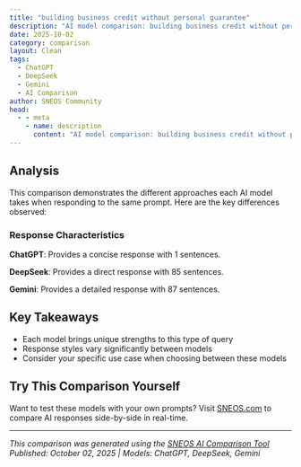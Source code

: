 ```yaml
---
title: "building business credit without personal guarantee"
description: "AI model comparison: building business credit without personal guarantee..."
date: 2025-10-02
category: comparison
layout: Clean
tags:
  - ChatGPT
  - DeepSeek
  - Gemini
  - AI Comparison
author: SNEOS Community
head:
  - - meta
    - name: description
      content: "AI model comparison: building business credit without personal guarantee..."
---
```


<ChatComparison
  title="building business credit without personal guarantee"
  prompt="building business credit without personal guarantee"
  :responses='{
    "ChatGPT": "Building business credit without a personal guarantee can be challenging, but it is possible with the right approach. Here are some steps to help you establish business credit independently of your personal credit:\n\n1. **Incorporate Your Business**:\n   - Choose a business structure that is separate from your personal finances, such as an LLC (Limited Liability Company) or a corporation. This legal separation is essential for building business credit.\n\n2. **Obtain an EIN**: \n   - Get an Employer Identification Number (EIN) from the IRS. This number acts like a Social Security number for your business and is essential for opening a business bank account and applying for business credit.\n\n3. **Open a Business Bank Account**: \n   - Open a dedicated business bank account in the name of your registered business. Make sure to keep your personal and business finances separate.\n\n4. **Establish a Business Phone Number and Address**:\n   - Get a dedicated business phone number (preferably a landline) and use a physical business address (not a home address) to help establish legitimacy. Consider using a virtual office or a coworking space if needed.\n\n5. **Register with Business Credit Bureaus**:\n   - Sign up with credit reporting agencies like Dun & Bradstreet, Experian Business, and Equifax Business. Start by obtaining a D-U-N-S Number from Dun & Bradstreet, which is often necessary to establish a business credit profile.\n\n6. **Set Up Trade Credit**: \n   - Establish relationships with vendors and suppliers that offer credit terms without requiring personal guarantees. Look for companies that report to business credit bureaus. Examples include office supply stores, shipping services, and wholesale vendors.\n\n7. **Make Timely Payments**:\n   - Pay your vendors and creditors on time or even early. Your payment history is a critical factor in building a positive credit profile.\n\n8. **Use Business Credit Cards Strategically**:\n   - Acquire a business credit card that does not require a personal guarantee. Some financial institutions, particularly community banks or credit unions, may offer business credit cards under such terms. Use the card responsibly to build your credit.\n\n9. **Build Positive Credit History**:\n   - Maintain an active business credit profile by consistently using credit and paying off balances. The more positive information you have, the better your business credit score will become.\n\n10. **Monitor Your Business Credit Reports**:\n    - Regularly check your business credit reports to ensure that all information is accurate and to understand how your actions affect your credit standing. Dispute any inaccuracies you find.\n\n11. **Limit New Credit Requests**: \n    - Avoid applying for too much credit in a short period, as this can hurt your credit score. Space out applications for new credit.\n\n12. **Grow Your Business Revenue**: \n    - A healthy revenue stream can help you qualify for credit based solely on your business’s financial performance.\n\nBuilding business credit without a personal guarantee takes time and patience, but by following these steps and being diligent, you can create a strong credit profile for your business.",
    "DeepSeek": "Of course. Building business credit without a personal guarantee (PG) is a fundamental goal for any serious business owner. It separates your personal finances from your business liabilities and is a sign of a mature, creditworthy company.\n\nWhile it\u0027s challenging, especially for new businesses, it is absolutely achievable with a systematic approach.\n\n### The Core Principle: Your Business Must Have Its Own Identity\n\nLenders need to see your business as a separate, credible entity\u2014not just an extension of you. To do this, you must build a business credit profile that is completely distinct from your personal credit history.\n\n---\n\n### Step-by-Step Guide to Building Business Credit Without a PG\n\n#### Step 1: Lay the Legal and Operational Foundation\n\nThis is the most critical step. If you skip this, you will *always* be asked for a PG.\n\n1.  **Incorporate Your Business:** You must form a legal entity like an **LLC (Limited Liability Company), S-Corp, or C-Corp**. Sole Proprietorships and General Partnerships cannot build business credit separate from the owner\u0027s personal credit. The corporate veil is your first line of defense.\n2.  **Get an EIN:** Obtain an Employer Identification Number (EIN) from the IRS. This is your business\u0027s social security number. Use it for all business activities instead of your SSN.\n3.  **Establish a Business Phone Number:** Get a dedicated, listed business phone line (e.g., through a VoIP service like Google Voice, RingCentral, etc.). It must be listed in directory assistance under your exact business name.\n4.  **Get a Professional Business Address:** Use a real physical address (not a P.O. Box) for your business. This can be your office or a reputable virtual office service.\n5.  **Create a Professional Website and Email:** Have a professional website and business email addresses (e.g., \u0060yourname@yourbusiness.com\u0060). This adds legitimacy.\n\n#### Step 2: Establish a Business Credit Profile\n\nNow that your business is a real entity, you need to make it visible to credit bureaus.\n\n1.  **Open a Business Bank Account:** Use your EIN and business formation documents to open a dedicated business checking account. This is non-negotiable and is the first step in establishing a financial history.\n2.  **Register with Business Credit Bureaus:**\n    *   **Dun \u0026 Bradstreet (D\u0026B):** This is the most important one. Apply for a **D-U-N-S Number** (it\u0027s free). This is a unique 9-digit identifier for your business. Many lenders will check your D\u0026B PAYDEX score.\n    *   **Experian Business:** They will automatically create a file for you once you start getting credit accounts reported.\n    *   **Equifax Small Business:** Similar to Experian, they build your profile as data is reported.\n\n#### Step 3: Start with \u0022Net-30\u0022 Trade Accounts (The Starter Credit)\n\nThis is the most effective way to build an initial credit history. These are vendors who ship you products and bill you with 30 days to pay.\n\n*   **How it works:** You buy something (e.g., office supplies, shipping materials), receive an invoice, and pay it in full within 30 days. The key is that the vendor **reports your payment history** to the business credit bureaus.\n*   **How to start without a PG:** Many starter vendors do not require a PG for initial, small lines of credit.\n*   **Examples of Starter Vendors:**\n    *   **Uline** (shipping/industrial supplies)\n    *   **Quill** or **Staples Business** (office supplies)\n    *   **Summa Office Supplies**\n    *   **Grainger** (industrial supplies)\n    *   **Crown Office Supplies**\n\n**Strategy:** Start with 3-5 of these accounts. Make small purchases that you can easily pay off **early** (not just on time). A payment made in 15 days looks better than one made in 30 days and will boost your PAYDEX score faster.\n\n#### Step 4: Graduate to Revolving Business Credit\n\nOnce you have 3-5 trade accounts reporting positively for 3-6 months, you can apply for revolving credit cards.\n\n*   **Look for \u0022No PG\u0022 Cards:** Some issuers offer cards without a personal guarantee, but they are typically for more established businesses.\n*   **Store Credit Cards:** Often the easiest to get. Companies like **Amazon Business Net-55** (reports to D\u0026B), **Home Depot**, **Lowe\u0027s**, **Best Buy**, and **Office Depot** may offer initial credit without a PG, especially if you have a strong business credit profile.\n*   **Fuel Cards:** Cards from **Shell**, **Exxon**, **Mobil**, etc., can be easier to obtain and often report to business credit bureaus.\n\n**Always confirm that the issuer reports to the business credit bureaus.** If they don\u0027t, the account won\u0027t help build your credit.\n\n#### Step 5: Seek Larger Financing Without a PG\n\nThis is the final stage. After 1-2 years of diligently building your profile with multiple trade lines and revolving accounts, you can pursue larger loans and lines of credit without a PG.\n\n*   **Community Banks \u0026 Credit Unions:** Build a relationship with a local bank. If they know you, your business, and see your strong financials and credit history, they are more likely to offer a business loan or line of credit without a PG.\n*   **Revenue-Based Financing:** Some online lenders like **Fundbox** or **BlueVine** may offer lines of credit based on your business\u0027s cash flow and health, sometimes without a PG.\n*   **Corporate Cards:** Modern financial platforms like **Brex**, **Ramp**, and **Stripe Corporate Card** are known for not requiring personal guarantees. **However, they heavily underwrite based on your business\u0027s cash balance and revenue.** They are typically for well-funded (e.g., venture-backed) or high-revenue businesses.\n\n---\n\n### Key Strategies for Success\n\n*   **Pay Early, Always:** Business credit scores (like D\u0026B\u0027s PAYDEX) are based on how quickly you pay. To get a top score of 80, you need to pay early. On-time payments get you a lower score.\n*   **Monitor Your Reports:** Regularly check your reports with D\u0026B, Experian, and Equifax for errors and to track your progress.\n*   **Keep Personal and Business Finances Separate:** Never use your personal credit card for business expenses. It muddies the water and doesn\u0027t help your business credit.\n*   **Build Business Revenue:** A strong, consistent revenue stream makes your business a much more attractive candidate for no-PG credit.\n\n### The Reality Check\n\n*   **It Takes Time:** This is not a 90-day process. It\u0027s a 1-3 year journey of consistent, responsible credit behavior.\n*   **You Need Financials:** For larger no-PG credit, lenders will want to see strong business bank statements, profit \u0026 loss statements, and balance sheets.\n*   **Start Small:** You cannot walk into a bank as a new LLC and get a $100,000 loan without a PG. You must start with net-30 vendors and small store cards.\n\nBy following this disciplined process, you can successfully build a robust business credit profile that allows you to access capital based on your company\u0027s merit, not your personal finances.",
    "Gemini": "Building business credit without a personal guarantee is the holy grail for many entrepreneurs. It separates your personal finances from your business obligations and can be crucial for long-term growth. Here\u0027s a comprehensive guide on how to achieve this:\n\n**Understanding the Basics**\n\n*   **Personal Guarantee:**  A legal agreement where you promise to pay back a debt personally if your business defaults.  Without it, only the business assets are at risk.\n*   **Business Credit:**  A credit profile for your business, separate from your personal credit score. It\u0027s built by making timely payments to vendors and lenders.  A strong business credit profile enables you to secure financing without a personal guarantee.\n*   **Why It\u0027s Important:**\n    *   **Protects Personal Assets:** If your business fails, your personal savings, home, and other assets are shielded from creditors.\n    *   **Scalability:**  Makes it easier to obtain larger lines of credit and financing options as your business grows.\n    *   **Attracts Investors:**  A strong, independent business credit profile signals to investors that your business is well-managed and trustworthy.\n    *   **Negotiating Power:**  Gives you more leverage when negotiating terms with suppliers and vendors.\n\n**Strategies for Building Business Credit Without a Personal Guarantee**\n\n1.  **Establish a Solid Business Foundation:**\n\n    *   **Legal Structure:** Choose the right legal structure for your business. Corporations (S-Corp and C-Corp) and LLCs generally offer more liability protection than sole proprietorships or partnerships, which can make it easier to obtain credit without a personal guarantee. Consult with a legal professional to determine the best structure for your specific needs.\n    *   **EIN (Employer Identification Number):** Obtain an EIN from the IRS. This is your business\u0027s tax identification number and is crucial for opening business bank accounts and establishing credit.\n    *   **Business Bank Account:** Open a dedicated business bank account. Avoid co-mingling personal and business funds, as this blurs the lines of separation and makes it harder to build independent business credit.\n    *   **Business Phone Number and Address:**  Establish a dedicated business phone number and a professional business address (not a P.O. Box). This enhances your business\u0027s credibility.\n    *   **Business License and Permits:** Obtain all necessary licenses and permits to operate legally in your jurisdiction.\n    *   **Website and Online Presence:** Create a professional website and maintain an active online presence.\n    *   **DUNS Number:**  Get a DUNS number from Dun \u0026 Bradstreet (D\u0026B). This is a unique nine-digit identifier for your business and is used by lenders and suppliers to assess your creditworthiness. It\u0027s the foundation of your business credit profile.\n\n2.  **Establish Credit with Net-30 Vendors:**\n\n    *   **Net-30 Accounts:** These are accounts with suppliers or vendors that allow you to pay for goods or services within 30 days of the invoice date. This is a great starting point.\n    *   **Research Net-30 Vendors:** Look for vendors that report to business credit bureaus like D\u0026B, Experian Business, and Equifax Small Business. Some popular options include:\n        *   **Uline:** Packaging and shipping supplies.\n        *   **Grainger:** Industrial supplies.\n        *   **Staples Business Advantage:** Office supplies.\n        *   **Quill:** Office supplies.\n        *   **Summa Office Supplies:** Office supplies.\n        *   **Crown Office Supplies:** Office supplies.\n        *   **HD Supply:** Maintenance, repair, and operations (MRO) supplies.\n        *   **Amazon Business:** Many vendors on Amazon Business report to credit bureaus.\n    *   **Start Small:** Begin with small purchases and consistently pay on time.  Even if you don\u0027t need the product right away, buying something small will help you establish a payment history.\n    *   **Pay Early:**  Paying even a few days early can positively impact your credit score.\n    *   **Monitor Your Credit Reports:**  Regularly check your business credit reports with D\u0026B, Experian Business, and Equifax Small Business to ensure your payments are being reported correctly. Dispute any errors promptly.\n\n3.  **Obtain a Business Credit Card:**\n\n    *   **Secured Business Credit Cards:**  Consider a secured business credit card if your business has limited credit history.  You\u0027ll need to provide a security deposit, which typically serves as your credit limit.  Look for cards that report to business credit bureaus.\n    *   **Unsecured Business Credit Cards:** Once you\u0027ve established some business credit, apply for an unsecured business credit card.  Focus on cards that offer rewards or benefits relevant to your business.\n    *   **Use Responsibly:** Keep your credit utilization low (ideally below 30%) and pay your balance in full each month to avoid interest charges and build a strong credit history.\n\n4.  **Apply for a Business Line of Credit or Loan (Carefully):**\n\n    *   **Research Lenders:**  Not all lenders offer financing without personal guarantees, especially to new businesses.  Look for lenders that specialize in business financing and have a track record of providing loans without personal guarantees.\n    *   **Strong Financials:**  Prepare strong financial statements, including profit and loss statements, balance sheets, and cash flow projections, to demonstrate your business\u0027s ability to repay the loan.\n    *   **Consider Asset-Based Lending:**  Some lenders offer asset-based loans, where the loan is secured by your business\u0027s assets (e.g., inventory, equipment, accounts receivable). This can sometimes reduce the need for a personal guarantee.\n    *   **Revenue-Based Financing:** Another option is revenue-based financing, where repayments are tied to your business\u0027s revenue.  This can be a good alternative for businesses with consistent revenue streams.\n    *   **Negotiate:**  If a lender requires a personal guarantee, try to negotiate the terms.  You might be able to limit the guarantee to a specific amount or duration.\n\n5.  **Build Relationships with Suppliers and Vendors:**\n\n    *   **Networking:** Attend industry events and network with suppliers and vendors.  Building personal relationships can make them more willing to extend credit to your business.\n    *   **Open Communication:**  Communicate openly with your suppliers and vendors about your business\u0027s financial situation and payment plans.\n    *   **Loyalty:**  Show loyalty to your suppliers and vendors by consistently using their services and paying on time.\n\n6.  **Monitor Your Business Credit Reports Regularly:**\n\n    *   **D\u0026B, Experian Business, and Equifax Small Business:**  Check your credit reports from all three major business credit bureaus at least quarterly.\n    *   **Correct Errors:**  Dispute any errors or inaccuracies on your credit reports immediately.\n    *   **Credit Monitoring Services:**  Consider using a credit monitoring service that alerts you to changes in your business credit profile.\n\n**Challenges and Considerations:**\n\n*   **Time:** Building business credit without a personal guarantee takes time and patience. It can take several months or even years to establish a strong credit profile.\n*   **Limited Options:**  New businesses with limited credit history may have fewer financing options available without a personal guarantee.\n*   **Higher Interest Rates:**  Lenders may charge higher interest rates or fees on loans without personal guarantees to compensate for the increased risk.\n*   **Strong Business Plan:**  You\u0027ll need a well-developed business plan to demonstrate to lenders that your business is viable and capable of repaying the loan.\n*   **Alternative Funding:** Consider alternative funding options such as crowdfunding, angel investors, or venture capital. These sources of funding typically don\u0027t require personal guarantees.\n\n**Key Takeaways:**\n\n*   Building business credit without a personal guarantee is achievable but requires a strategic approach.\n*   Establish a solid business foundation, open net-30 accounts with reporting vendors, and use a business credit card responsibly.\n*   Monitor your business credit reports regularly and correct any errors promptly.\n*   Be prepared to negotiate with lenders and consider alternative financing options.\n*   Patience and persistence are key to building a strong, independent business credit profile.\n\nBy following these strategies, you can significantly increase your chances of obtaining financing without a personal guarantee, protecting your personal assets and paving the way for long-term business growth. Remember to consult with financial and legal professionals to get tailored advice for your specific situation.\n"
  }'
  published-date="11:40"
/>

## Analysis

This comparison demonstrates the different approaches each AI model takes when responding to the same prompt. Here are the key differences observed:

### Response Characteristics

**ChatGPT**: Provides a concise response with 1 sentences. 

**DeepSeek**: Provides a direct response with 85 sentences. 

**Gemini**: Provides a detailed response with 87 sentences. 

## Key Takeaways

- Each model brings unique strengths to this type of query
- Response styles vary significantly between models
- Consider your specific use case when choosing between these models

## Try This Comparison Yourself

Want to test these models with your own prompts? Visit [SNEOS.com](https://sneos.com) to compare AI responses side-by-side in real-time.

---

*This comparison was generated using the [SNEOS AI Comparison Tool](https://sneos.com)*
*Published: October 02, 2025 | Models: ChatGPT, DeepSeek, Gemini*
